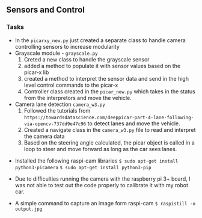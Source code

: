 ## Sensors and Control
### Tasks
* In the `picarxy_new.py` just created a separate class to handle camera controlling sensors to increase modularity
* Grayscale module - `grayscale.py`
    1. Creted a new class to handle the grayscale sensor
    2. added a method to populate it with sensor values based on the picar-x lib
    3. created a method to interpret the sensor data and send in the high level control commands to the picar-x
    4. Controller class created in the `picar_new.py` which takes in the status from the interpretors and move the vehicle.
* Camera lane detection `camera_w3.py`
    1. Followed the tutorials from `https://towardsdatascience.com/deeppicar-part-4-lane-following-via-opencv-737dd9e47c96` to detect lanes and move the vehicle.
    2. Created a navigate class in the `camera_w3.py` file to read and interpret the camera data
    3. Based on the steering angle calculated, the picar object is called in a loop to steer and move forward as long as the car sees lanes.

- Installed the following raspi-cam libraries
`$ sudo apt-get install python3-picamera`
`$ sudo apt-get install python3-pip`

* Due to difficulties running the camera with the raspberry pi 3+ board, I was not able to test out the code properly to calibrate it with my robot car.

* A simple command to capture an image form raspi-cam
`$ raspistill -o output.jpg`
